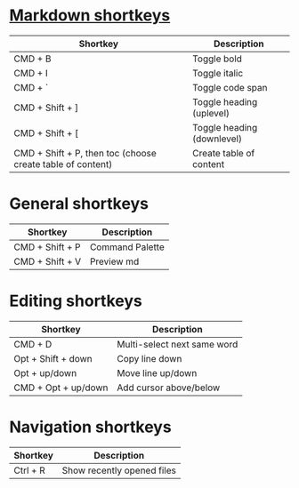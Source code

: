 # [Markdown shortkeys](https://github.com/neilsustc/vscode-markdown)
| Shortkey      | Description           |
| ------------- |-------------------|
| CMD + B | Toggle bold |
| CMD + I | Toggle italic |
| CMD + ` | Toggle code span |
| CMD + Shift + ] | Toggle heading (uplevel) |
| CMD + Shift + [ | Toggle heading (downlevel) |
| CMD + Shift + P, then toc (choose create table of content) | Create table of content |


# General shortkeys
| Shortkey      | Description           |
| ------------- |-------------------|
| CMD + Shift + P | Command Palette |
| CMD + Shift + V | Preview md |

# Editing shortkeys
| Shortkey      | Description           |
| ------------- |-------------------|
| CMD + D | Multi-select next same word |
| Opt + Shift + down | Copy line down |
| Opt + up/down | Move line up/down |
| CMD + Opt + up/down | Add cursor above/below |

# Navigation shortkeys
| Shortkey      | Description           |
| ------------- |-------------------|
| Ctrl + R | Show recently opened files |
